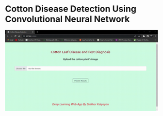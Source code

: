 # Cotton Disease Detection Using Convolutional Neural Network
<img src="Cotton-Disease-Detection.gif" alt="Figure 1. Illustration of Cotton Disease Detection Website" >
